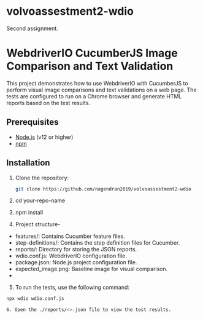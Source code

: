 # volvoassestment2-wdio
Second assignment.

# WebdriverIO CucumberJS Image Comparison and Text Validation

This project demonstrates how to use WebdriverIO with CucumberJS to perform visual image comparisons and text validations on a web page. The tests are configured to run on a Chrome browser and generate HTML reports based on the test results.

## Prerequisites

- [Node.js](https://nodejs.org/en/) (v12 or higher)
- [npm](https://www.npmjs.com/get-npm)

## Installation

1. Clone the repository:

   ```bash
   git clone https://github.com/nagendran2019/volvoassestment2-wdio

2. cd your-repo-name
3. npm install
4. Project structure-

* features/: Contains Cucumber feature files.
* step-definitions/: Contains the step definition files for Cucumber.
* reports/: Directory for storing the JSON reports.
* wdio.conf.js: WebdriverIO configuration file.
* package.json: Node.js project configuration file.
* expected_image.png: Baseline image for visual comparison.
* 
5. To run the tests, use the following command:
```bash
npx wdio wdio.conf.js

6. Open the ./reports/<>.json file to view the test results.
